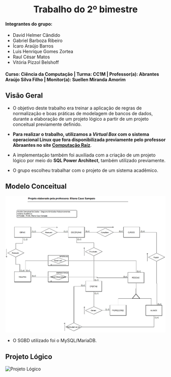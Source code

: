 <div align="center">
 
  # Trabalho do 2º bimestre
 
</div>

#### Integrantes do grupo: 
- David Helmer Cândido
- Gabriel Barboza Ribeiro
- Ícaro Araújo Barros
- Luis Henrique Gomes Zortea
- Raul César Matos
- Vitória Pizzol Belshoff  
#### Curso: Ciência da Computação | Turma: CC1M | Professor(a): Abrantes Araújo Silva Filho | Monitor(a): Suellen Miranda Amorim 

## Visão Geral

- O objetivo deste trabalho era treinar a aplicação de regras de normalização e boas práticas de modelagem de bancos de dados, durante a elaboração de um projeto lógico a partir de um projeto conceitual previamente definido.

- __Para realizar o trabalho, utilizamos a _Virtual Box_ com o sistema operacional Linux que fora disponibilizada previamente pelo professor Abraantes no site [Computação Raíz](https://www.computacaoraiz.com.br/2022/03/17/maquina-virtual-para-o-estudo-de-sistemas-de-gerenciamento-de-bancos-de-dados-db-server/)__.

- A implementação também foi auxiliada com a criação de um projeto lógico por meio do **SQL Power Architect**, também utilizado previamente.

- O grupo escolheu trabalhar com o projeto de um sistema acadêmico.

## Modelo Conceitual

![Modelo Conceitual](https://github.com/LuisHZortea/uvv_bd_1_cc1m/blob/main/Trabalho/modelo_conceitual.png)

- O SGBD utilizado foi o MySQL/MariaDB.

## Projeto Lógico

![Projeto Lógico](https://github.com/LuisHZortea/uvv_bd_1_cc1m/blob/main/Trabalho/projeto_lógico.png)
